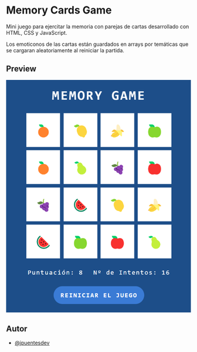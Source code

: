 # Memory Cards Game

Mini juego para ejercitar la memoria con parejas de cartas desarrollado con HTML, CSS y JavaScript.

Los emoticonos de las cartas están guardados en arrays por temáticas que se cargaran aleatoriamente al reiniciar la partida.



## Preview

![App Screenshot](https://github.com/jpuentesdev/memory-cards-game/blob/main/preview.png?raw=true)


## Autor

- [@jpuentesdev](https://www.github.com/jpuentesdev)

